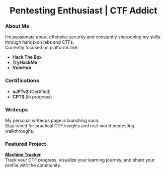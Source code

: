 <h1 align="center">Pentesting Enthusiast | CTF Addict</h1>


### About Me

I’m passionate about offensive security and constantly sharpening my skills through hands-on labs and CTFs.  
Currently focused on platforms like:

- **Hack The Box**  
- **TryHackMe**  
- **VulnHub**


### Certifications

- **eJPTv2** (Certified)  
- **CPTS** (In progress)


### Writeups

My personal writeups page is launching soon.  
Stay tuned for practical CTF insights and real-world pentesting walkthroughs.


### Featured Project

**[Machine Tracker](https://machinetracker.lovable.app)**  
Track your CTF progress, visualize your learning journey, and share your profile with the community.
